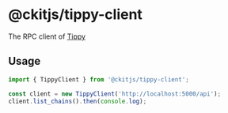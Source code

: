 # @ckitjs/tippy-client

The RPC client of [Tippy](https://github.com/nervosnetwork/tippy)

## Usage

```ts
import { TippyClient } from '@ckitjs/tippy-client';

const client = new TippyClient('http://localhost:5000/api');
client.list_chains().then(console.log);
```
